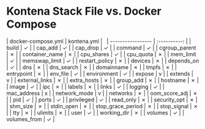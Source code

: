 # Kontena Stack File vs. Docker Compose

| docker-compose.yml | kontena.yml |  
| ----------------- | :----------: |
| build | ✓ |
| cap_add | ✓ |
| cap_drop | ✓ |
| command | ✓ |
| cgroup_parent | ✗ |
| container_name | ✗ |
| cpu_shares | ✓ |
| cpu_quota | ✗ |
| mem_limit | ✓ |
| memswap_limit | ✓ |
| restart_policy | ✗ |
| devices | ✗ |
| depends_on | ✓ |
| dns | ✗ |
| dns_search | ✗ |
| domainname | ✗ |
| tmpfs | ✗ |
| entrypoint | ✗ |
| env_file | ✓ |
| environment | ✓ |
| expose | v |
| extends | v |
| external_links | ✗ |
| extra_hosts | ✗ |
| group_add | ✗ |
| hostname | ✗ |
| image | ✓ |
| ipc | ✗ |
| labels | ✗ |
| links | ✓ |
| logging | ✓ |
| mac_address | x |
| network_mode | v |
| networks | ✗ |
| oom_score_adj | ✗ |
| pid | ✓ |
| ports | ✓ |
| privileged | ✓ |
| read_only | ✗ |
| security_opt | ✗ |
| shm_size | ✗ |
| stdin_open | ✗ |
| stop_grace_period | ✗ |
| stop_signal | ✗ |
| tty | ✗ |
| ulimits | ✗ |
| user | ✓ |
| working_dir | ✗ |
| volumes | ✓ |
| volumes_from | ✓ |
